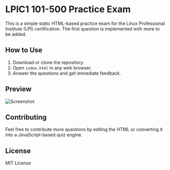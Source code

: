 # LPIC1 101-500 Practice Exam

This is a simple static HTML-based practice exam for the Linux Professional Institute (LPI) certification. The first question is implemented with more to be added.

## How to Use

1. Download or clone the repository.
2. Open `index.html` in any web browser.
3. Answer the questions and get immediate feedback.

## Preview

![Screenshot](screenshot.png)

## Contributing

Feel free to contribute more questions by editing the HTML or converting it into a JavaScript-based quiz engine.

## License

MIT License

